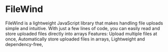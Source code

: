 # FileWind
FileWind is a lightweight JavaScript library that makes handling file uploads simple and intuitive. With just a few lines of code, you can easily read and store uploaded files directly into arrays
Features:
Upload multiple files at once,
Automatically store uploaded files in arrays,
Lightweight and dependency-free,
